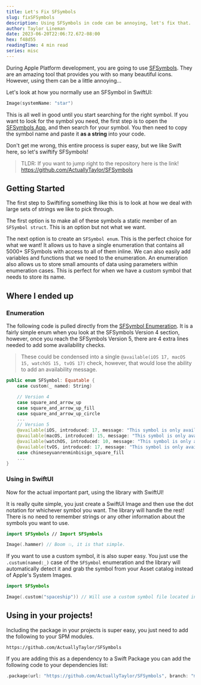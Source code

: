 ```yaml
---
title: Let's Fix SFSymbols
slug: fixSFSymbols
description: Using SFSymbols in code can be annoying, let's fix that.
author: Taylor Lineman
date: 2023-06-20T22:06:72.672-08:00
hex: f48d55
readingTime: 4 min read
series: misc
---
```

During Apple Platform development, you are going to use [SFSymbols](https://developer.apple.com/sf-symbols/). They are an amazing tool that provides you with so many beautiful icons. However, using them can be a little annoying...

Let's look at how you normally use an SFSymbol in SwiftUI:

```swift
Image(systemName: "star")
```
This is all well in good until you start searching for the right symbol. If you want to look for the symbol you need, the first step is to open the [SFSymbols App](https://developer.apple.com/sf-symbols/), and then search for your symbol. You then need to copy the symbol name and paste it **as a string** into your code.

Don't get me wrong, this entire process is super easy, but we like Swift here, so let's swiftify SFSymbols!

> TLDR: If you want to jump right to the repository here is the link!
> https://github.com/ActuallyTaylor/SFSymbols

## Getting Started
The first step to Swiftifing something like this is to look at how we deal with large sets of strings we like to pick through.

The first option is to make all of these symbols a static member of an `SFSymbol struct`. This is an option but not what we want.

The next option is to create an `SFSymbol enum`. This is the perfect choice for what we want! It allows us to have a single enumeration that contains all 5000+ SFSymbols with access to all of them inline. We can also easily add variables and functions that we need to the enumeration. An enumeration also allows us to store small amounts of data using parameters within enumeration cases. This is perfect for when we have a custom symbol that needs to store its name.

## Where I ended up
### Enumeration
The following code is pulled directly from the [SFSymbol Enumeration](https://github.com/ActuallyTaylor/SFSymbols/blob/main/Sources/SFSymbols/SFSymbol.swift). It is a fairly simple enum when you look at the SFSymbols Version 4 section, however, once you reach the SFSymbols Version 5, there are 4 extra lines needed to add some availability checks.

> These could be condensed into a single `@available(iOS 17, macOS 15, watchOS 15, tvOS 17)` check, however, that would lose the ability to add an availability message.

```swift
public enum SFSymbol: Equatable {
    case custom(_ named: String)

    // Version 4
    case square_and_arrow_up
    case square_and_arrow_up_fill
    case square_and_arrow_up_circle
	...
	// Version 5
	@available(iOS, introduced: 17, message: "This symbol is only available in iOS 17")
	@available(macOS, introduced: 15, message: "This symbol is only available in macOS 15")
	@available(watchOS, introduced: 10, message: "This symbol is only available in watchOS 10")
	@available(tvOS, introduced: 17, message: "This symbol is only available in tvOS 15")
	case chineseyuanrenminbisign_square_fill
	...
}
```

### Using in SwiftUI
Now for the actual important part, using the library with SwiftUI!

It is really quite simple, you just create a SwiftUI Image and then use the dot notation for whichever symbol you want. The library will handle the rest! There is no need to remember strings or any other information about the symbols you want to use.
```swift
import SFSymbols // Import SFSymbols

Image(.hammer) // Boom 💥, it is that simple.
```

If you want to use a custom symbol, it is also super easy. You just use the `.custum(named:_)` case of the `SFSymbol` enumeration and the library will automatically detect it and grab the symbol from your Asset catalog instead of Apple's System Images.

```swift
import SFSymbols

Image(.custom("spaceship")) // Will use a custom symbol file located in your assets folder!
```
## Using in your projects!
Including the package in your projects is super easy, you just need to add the following to your SPM modules.
```
https://github.com/ActuallyTaylor/SFSymbols
```
If you are adding this as a dependency to a Swift Package you can add the following code to your dependencies list:
```swift
.package(url: "https://github.com/ActuallyTaylor/SFSymbols", branch: "main")
```
